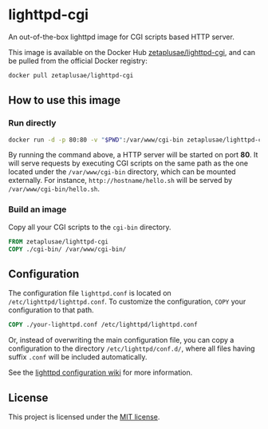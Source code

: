 # lighttpd-cgi

An out-of-the-box lighttpd image for CGI scripts based HTTP server.

This image is available on the Docker Hub [zetaplusae/lighttpd-cgi](https://hub.docker.com/r/zetaplusae/lighttpd-cgi), and can be pulled from the official Docker registry:

```sh
docker pull zetaplusae/lighttpd-cgi
```

## How to use this image

### Run directly

```sh
docker run -d -p 80:80 -v "$PWD":/var/www/cgi-bin zetaplusae/lighttpd-cgi
```

By running the command above, a HTTP server will be started on port **80**. It will serve requests by executing CGI scripts on the same path as the one located under the `/var/www/cgi-bin` directory, which can be mounted externally. For instance, `http://hostname/hello.sh` will be served by `/var/www/cgi-bin/hello.sh`.

### Build an image

Copy all your CGI scripts to the `cgi-bin` directory.

```Dockerfile
FROM zetaplusae/lighttpd-cgi
COPY ./cgi-bin/ /var/www/cgi-bin/
```

## Configuration

The configuration file `lighttpd.conf` is located on `/etc/lighttpd/lighttpd.conf`. To customize the configuration, `COPY` your configuration to that path.

```Dockerfile
COPY ./your-lighttpd.conf /etc/lighttpd/lighttpd.conf
```

Or, instead of overwriting the main configuration file, you can copy a configuration to the directory `/etc/lighttpd/conf.d/`, where all files having suffix `.conf` will be included automatically.

See the [lighttpd configuration wiki](https://redmine.lighttpd.net/projects/lighttpd/wiki/TutorialConfiguration) for more information.

## License

This project is licensed under the [MIT license](./LICENSE).
